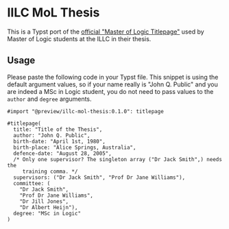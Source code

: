 # IILC MoL Thesis

This is a Typst port of the [official "Master of Logic
Titlepage"](https://msclogic.illc.uva.nl/current-students/graduation/titlepage/)
used by Master of Logic students at the ILLC in their thesis.

## Usage

Please paste the following code in your Typst file. This snippet is using the
default argument values, so if your name really is "John Q. Public" and you are
indeed a MSc in Logic student, you do not need to pass values to the `author`
and `degree` arguments.

```typst
#import "@preview/illc-mol-thesis:0.1.0": titlepage

#titlepage(
  title: "Title of the Thesis",
  author: "John Q. Public",
  birth-date: "April 1st, 1980",
  birth-place: "Alice Springs, Australia",
  defence-date: "August 28, 2005",
  /* Only one supervisor? The singleton array ("Dr Jack Smith",) needs the
     training comma. */
  supervisors: ("Dr Jack Smith", "Prof Dr Jane Williams"),
  committee: (
    "Dr Jack Smith",
    "Prof Dr Jane Williams",
    "Dr Jill Jones",
    "Dr Albert Heijn"),
  degree: "MSc in Logic"
)
```

